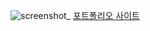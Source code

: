 <p align="center">

![screenshot_](https://github.com/user-attachments/assets/55987511-af58-4974-bc68-84850bfc0cf0)
[포트폴리오 사이트](https://hxezu-portfolio.netlify.app/)
</p>
